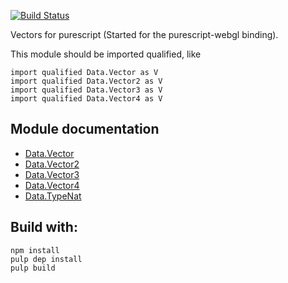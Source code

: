[![Build Status](https://travis-ci.org/jutaro/purescript-vector.svg?branch=master)](https://travis-ci.org/jutaro/purescript-vector)

Vectors for purescript (Started for the purescript-webgl binding).

This module should be imported qualified, like
~~~
import qualified Data.Vector as V
import qualified Data.Vector2 as V
import qualified Data.Vector3 as V
import qualified Data.Vector4 as V
~~~

## Module documentation

- [Data.Vector](docs/Data/Vector.md)
- [Data.Vector2](docs/Data/Vector2.md)
- [Data.Vector3](docs/Data/Vector3.md)
- [Data.Vector4](docs/Data/Vector4.md)
- [Data.TypeNat](docs/Data/TypeNat.md)

## Build with:
~~~
npm install
pulp dep install
pulp build
~~~
